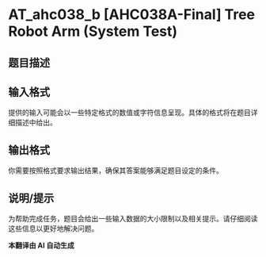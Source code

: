 # AT_ahc038_b [AHC038A-Final] Tree Robot Arm (System Test)

## 题目描述

[题目链接]: https://atcoder.jp/contests/ahc038/tasks/ahc038_b

## 输入格式

提供的输入可能会以一些特定格式的数值或字符信息呈现。具体的格式将在题目详细描述中给出。

## 输出格式

你需要按照格式要求输出结果，确保其答案能够满足题目设定的条件。

## 说明/提示

为帮助完成任务，题目会给出一些输入数据的大小限制以及相关提示。请仔细阅读这些信息以更好地解决问题。

 **本翻译由 AI 自动生成**